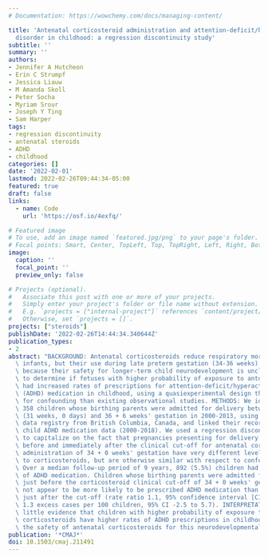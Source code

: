 ```yaml
---
# Documentation: https://wowchemy.com/docs/managing-content/

title: 'Antenatal corticosteroid administration and attention-deficit/hyperactivity
  disorder in childhood: a regression discontinuity study'
subtitle: ''
summary: ''
authors:
- Jennifer A Hutcheon
- Erin C Strumpf
- Jessica Liauw
- M Amanda Skoll
- Peter Socha
- Myriam Srour
- Joseph Y Ting
- Sam Harper
tags: 
- regression discontinuity
- antenatal steroids
- ADHD
- childhood
categories: []
date: '2022-02-01'
lastmod: 2022-02-26T09:44:34-05:00
featured: true
draft: false
links:
  - name: Code
    url: 'https://osf.io/4exfq/'

# Featured image
# To use, add an image named `featured.jpg/png` to your page's folder.
# Focal points: Smart, Center, TopLeft, Top, TopRight, Left, Right, BottomLeft, Bottom, BottomRight.
image:
  caption: ''
  focal_point: ''
  preview_only: false

# Projects (optional).
#   Associate this post with one or more of your projects.
#   Simply enter your project's folder or file name without extension.
#   E.g. `projects = ["internal-project"]` references `content/project/deep-learning/index.md`.
#   Otherwise, set `projects = []`.
projects: ["steroids"]
publishDate: '2022-02-26T14:44:34.340644Z'
publication_types:
- 2
abstract: "BACKGROUND: Antenatal corticosteroids reduce respiratory morbidity in preterm\
  \ infants, but their use during late preterm gestation (34-36 weeks) is limited\
  \ because their safety for longer-term child neurodevelopment is unclear. We sought\
  \ to determine if fetuses with higher probability of exposure to antenatal corticosteroids\
  \ had increased rates of prescriptions for attention-deficit/hyperactivity disorder\
  \ (ADHD) medication in childhood, using a quasiexperimental design that better controls\
  \ for confounding than existing observational studies. METHODS: We identified 16\
  \ 358 children whose birthing parents were admitted for delivery between 31 + 0\
  \ (31 weeks, 0 days) and 36 + 6 weeks' gestation in 2000-2013, using a perinatal\
  \ data registry from British Columbia, Canada, and linked their records with population-based\
  \ child ADHD medication data (2000-2018). We used a regression discontinuity design\
  \ to capitalize on the fact that pregnancies presenting for delivery immediately\
  \ before and immediately after the clinical cut-off for antenatal corticosteroid\
  \ administration of 34 + 0 weeks' gestation have very different levels of exposure\
  \ to corticosteroids, but are otherwise similar with respect to confounders. RESULTS:\
  \ Over a median follow-up period of 9 years, 892 (5.5%) children had 1 or more dispensations\
  \ of ADHD medication. Children whose birthing parents were admitted for delivery\
  \ just before the corticosteroid clinical cut-off of 34 + 0 weeks' gestation did\
  \ not appear to be more likely to be prescribed ADHD medication than those admitted\
  \ just after the cut-off (rate ratio 1.1, 95% confidence interval [CI] 0.8 to 1.6;\
  \ 1.3 excess cases per 100 children, 95% CI -2.5 to 5.7). INTERPRETATION: We found\
  \ little evidence that children with higher probability of exposure to antenatal\
  \ corticosteroids have higher rates of ADHD prescriptions in childhood, supporting\
  \ the safety of antenatal corticosteroids for this neurodevelopmental outcome."
publication: '*CMAJ*'
doi: 10.1503/cmaj.211491
---
```

